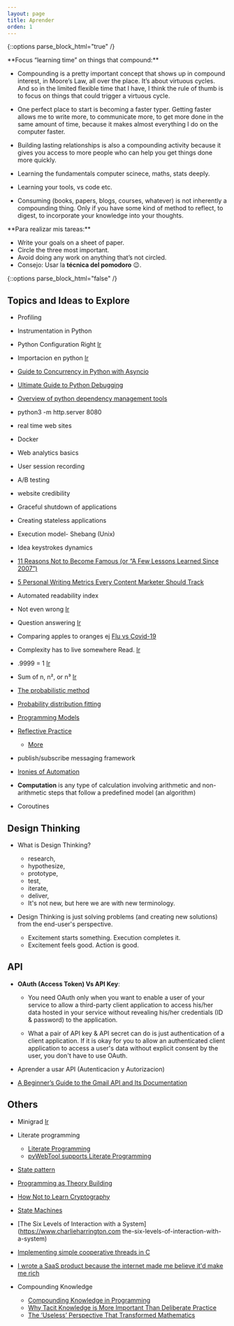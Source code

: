 ```yaml
---
layout: page
title: Aprender
orden: 1
---
```


<!--more-->

{::options parse_block_html="true" /}

<div class="message"> 
**Focus “learning time” on things that compound:**

- Compounding is a pretty important concept that shows up in compound interest, in Moore’s Law, all over the place. It’s about virtuous cycles. And so in the limited flexible time that I have, I think the rule of thumb is to focus on things that could trigger a virtuous cycle.

- One perfect place to start is becoming a faster typer. Getting faster allows me to write more, to communicate more, to get more done in the same amount of time, because it makes almost everything I do on the computer faster.

- Building lasting relationships is also a compounding activity because it gives you access to more people who can help you get things done more quickly.

- Learning the  fundamentals computer scinece, maths, stats deeply.

- Learning your tools, vs code etc.

- Consuming (books, papers, blogs, courses, whatever) is not inherently a compounding thing. Only if you have some kind of method to reflect, to digest, to incorporate your knowledge into your thoughts.

</div>

<div class="message">
**Para realizar mis tareas:**

- Write your goals on a sheet of paper.
- Circle the three most important.
- Avoid doing any work on anything that’s not circled.
- Consejo: Usar la **técnica del pomodoro** 😉.

</div>

{::options parse_block_html="false" /}

## Topics and Ideas to Explore

- Profiling
- Instrumentation in Python
- Python Configuration Right [Ir](https://whalesalad.com/blog/doing-python-configuration-right)
- Importacion en python [Ir](http://python-notes.curiousefficiency.org/en/latest/python_concepts/import_traps.html)
- [Guide to Concurrency in Python with Asyncio](https://www.integralist.co.uk/posts/python-asyncio/)
- [Ultimate Guide to Python Debugging](https://martinheinz.dev/blog/24)
- [Overview of python dependency management tools](https://modelpredict.com/python-dependency-management-tools)
- python3 -m http.server 8080
- real time web sites

- Docker

- Web analytics basics
- User session recording
- A/B testing
- website credibility

- Graceful shutdown of applications
- Creating stateless applications
- Execution model- Shebang (Unix)
  
- Idea keystrokes dynamics
- [11 Reasons Not to Become Famous (or “A Few Lessons Learned Since 2007”)](https://tim.blog/2020/02/02/reasons-to-not-become-famous/)

- [5 Personal Writing Metrics Every Content Marketer Should Track](https://raventools.com/blog/5-personal-writing-metrics-every-content-marketer-track/)

- Automated readability index

- Not even wrong [Ir](https://en.wikipedia.org/wiki/Not_even_wrong)
- Question answering [Ir](https://en.wikipedia.org/wiki/Question_answering)
- Comparing apples to oranges ej [Flu vs Covid-19](https://blogs.scientificamerican.com/observationscomparing-covid-19-deaths-to-flu-deaths-is-like-comparing-apples-to-oranges/)
- Complexity has to live somewhere Read. [Ir](https://ferd.ca/complexity-has-to-live-somewhere.html)
- .9999 = 1 [Ir](https://en.wikipedia.org/wiki/0.999...)
- Sum of n, n², or n³ [Ir](https://brilliant.org/wiki/sum-of-n-n2-or-n3/)

- [The probabilistic method](https://en.wikipedia.org/wiki/Probabilistic_method)
- [Probability distribution fitting](https://en.wikipedia.org/wiki/Probability_distribution_fitting)

- [Programming Models](https://asc.llnl.gov/content/assets/docs/exascale-pmWG.pdf)
- [Reflective Practice](https://en.wikipedia.org/wiki/Reflective_practice)
  - [More](https://www.cambridge-community.org.uk/professional-development/gswrp/index.html)

- publish/subscribe messaging framework

- [Ironies of Automation](https://en.wikipedia.org/wiki/Ironies_of_Automation)

- **Computation** is any type of calculation involving arithmetic and non-arithmetic steps that follow a predefined model (an algorithm)
- Coroutines

## Design Thinking

- What is Design Thinking?

  - research,
  - hypothesize,
  - prototype,
  - test,
  - iterate,
  - deliver,
  - It's not new, but here we are with new terminology.

- Design Thinking is just solving problems (and creating new solutions) from the end-user's perspective.

  - Excitement starts something. Execution completes it.
  - Excitement feels good. Action is good.

## API

- **OAuth (Access Token) Vs API Key**:

  - You need OAuth only when you want to enable a user of your service to allow a third-party client application to access his/her data hosted in your service without revealing his/her credentials (ID & password) to the application.

  - What a pair of API key & API secret can do is just authentication of a client application. If it is okay for you to allow an authenticated client application to access a user's data without explicit consent by the user, you don't have to use OAuth.

- Aprender a usar API (Autenticacion y Autorizacion)
- [A Beginner’s Guide to the Gmail API and Its Documentation](https://medium.com/better-programming/a-beginners-guide-to-the-google-gmail-api-and-its-documentation-c73495deff08)

## Others

- Minigrad [Ir](https://github.com/kennysong/minigrad)

- Literate programming
  - [Literate Programming](https://en.wikipedia.org/wiki/Literate_programming)
  - [pyWebTool supports Literate Programming](https://github.com/slott56/py-web-tool)

- [State pattern](https://en.wikipedia.org/wiki/State_pattern)

- [Programming as Theory Building](https://gist.github.com/onlurking/fc5c81d18cfce9ff81bc968a7f342fb1)

- [How Not to Learn Cryptography](http://esl.cs.brown.edu/blog/how-not-to-learn-cryptography/)

- [State Machines](https://blog.the-pans.com/state-machine/)

- [The Six Levels of Interaction with a System](https://www.charlieharrington.com the-six-levels-of-interaction-with-a-system)

- [Implementing simple cooperative threads in C](https://brennan.io/2020/05/24/userspace-cooperative-multitasking/)

- [I wrote a SaaS product because the internet made me believe it'd make me rich](https://blog.stetsonblake.com/thoughts-on-learning-to-design-build-and-launch-a-saas-business/)

- Compounding Knowledge

  - [Compounding Knowledge in Programming](https://www.agundy.com/2019/02/11/compounding-knowledge.html)
  - [Why Tacit Knowledge is More Important Than Deliberate Practice](https://commoncog.com/blog/tacit-knowledge-is-a-real-thing/)
  - [The ‘Useless’ Perspective That Transformed Mathematics](https://www.quantamagazine.org/the-useless-perspective-that-transformed-mathematics-20200609/)
  